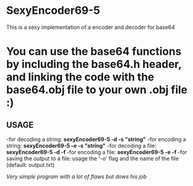 # SexyEncoder69-5

This is a sexy implementation of a encoder and decoder for base64

# You can use the base64 functions by including the base64.h header, and linking the code with the base64.obj file to your own .obj file :)

## USAGE

-for decoding a string: **sexyEncoder69-5 -d -s "string"**
-for encoding a string: **sexyEncoder69-5 -e -s "string"**
-for decoding a file: **sexyEncoder69-5 -d -f <fileName>**
-for encoding a file: **sexyEncoder69-5 -e -f <fileName>**
-for saving the output to a file: usage the '-o' flag and the name of the file (default: output.txt)

*Very simple program with a lot of flaws but dows his job*

